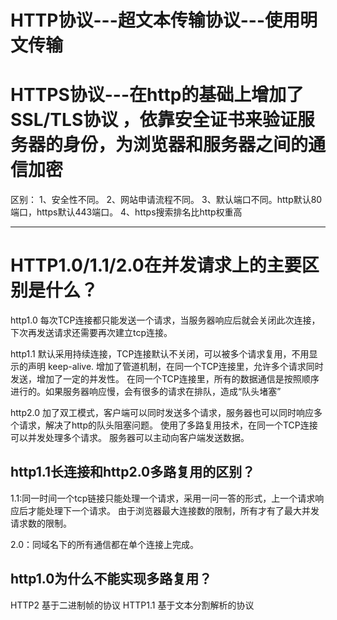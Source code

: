 # HTTP协议---超文本传输协议---使用明文传输
# HTTPS协议---在http的基础上增加了SSL/TLS协议 ，依靠安全证书来验证服务器的身份，为浏览器和服务器之间的通信加密
区别：
1、安全性不同。
2、网站申请流程不同。
3、默认端口不同。http默认80端口，https默认443端口。
4、https搜索排名比http权重高

---

 # HTTP1.0/1.1/2.0在并发请求上的主要区别是什么？

 http1.0 每次TCP连接都只能发送一个请求，当服务器响应后就会关闭此次连接，下次再发送请求还需要再次建立tcp连接。

 http1.1 默认采用持续连接，TCP连接默认不关闭，可以被多个请求复用，不用显示的声明 keep-alive.
 增加了管道机制，在同一个TCP连接里，允许多个请求同时发送，增加了一定的并发性。
 在同一个TCP连接里，所有的数据通信是按照顺序进行的。如果服务器响应慢，会有很多的请求在排队，造成“队头堵塞”

http2.0 加了双工模式，客户端可以同时发送多个请求，服务器也可以同时响应多个请求，解决了http的队头阻塞问题。
使用了多路复用技术，在同一个TCP连接可以并发处理多个请求。
服务器可以主动向客户端发送数据。

## http1.1长连接和http2.0多路复用的区别？
1.1:同一时间一个tcp链接只能处理一个请求，采用一问一答的形式，上一个请求响应后才能处理下一个请求。
由于浏览器最大连接数的限制，所有才有了最大并发请求数的限制。

2.0：同域名下的所有通信都在单个连接上完成。

## http1.0为什么不能实现多路复用？
HTTP2 基于二进制帧的协议
HTTP1.1 基于文本分割解析的协议